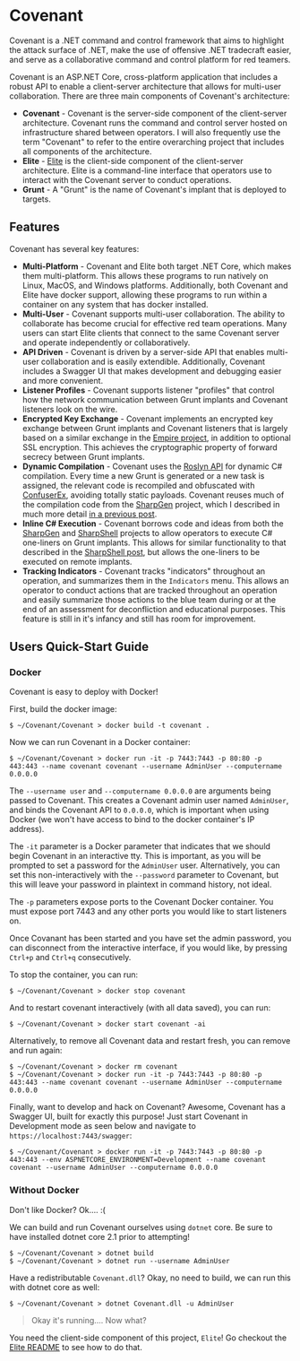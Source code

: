 # Covenant

Covenant is a .NET command and control framework that aims to highlight the attack surface of .NET, make the use of offensive .NET tradecraft easier, and serve as a collaborative command and control platform for red teamers.

Covenant is an ASP.NET Core, cross-platform application that includes a robust API to enable a client-server architecture that allows for multi-user collaboration. There are three main components of Covenant's architecture:

* **Covenant** - Covenant is the server-side component of the client-server architecture. Covenant runs the command and control server hosted on infrastructure shared between operators. I will also frequently use the term "Covenant" to refer to the entire overarching project that includes all components of the architecture.
* **Elite** - [Elite](https://github.com/cobbr/Elite) is the client-side component of the client-server architecture. Elite is a command-line interface that operators use to interact with the Covenant server to conduct operations.
* **Grunt** - A "Grunt" is the name of Covenant's implant that is deployed to targets.

## Features

Covenant has several key features:

* **Multi-Platform** - Covenant and Elite both target .NET Core, which makes them multi-platform. This allows these programs to run natively on Linux, MacOS, and Windows platforms. Additionally, both Covenant and Elite have docker support, allowing these programs to run within a container on any system that has docker installed.
* **Multi-User** - Covenant supports multi-user collaboration. The ability to collaborate has become crucial for effective red team operations. Many users can start Elite clients that connect to the same Covenant server and operate independently or collaboratively.
* **API Driven** - Covenant is driven by a server-side API that enables multi-user collaboration and is easily extendible. Additionally, Covenant includes a Swagger UI that makes development and debugging easier and more convenient.
* **Listener Profiles** - Covenant supports listener "profiles" that control how the network communication between Grunt implants and Covenant listeners look on the wire.
* **Encrypted Key Exchange** - Covenant implements an encrypted key exchange between Grunt implants and Covenant listeners that is largely based on a similar exchange in the [Empire project](https://github.com/EmpireProject/Empire), in addition to optional SSL encryption. This achieves the cryptographic property of forward secrecy between Grunt implants.
* **Dynamic Compilation** - Covenant uses the [Roslyn API](https://github.com/dotnet/roslyn) for dynamic C# compilation. Every time a new Grunt is generated or a new task is assigned, the relevant code is recompiled and obfuscated with [ConfuserEx](https://github.com/mkaring/ConfuserEx), avoiding totally static payloads. Covenant reuses much of the compilation code from the [SharpGen](https://github.com/cobbr/sharpgen) project, which I described in much more detail [in a previous post](https://cobbr.io/SharpGen.html).
* **Inline C# Execution** - Covenant borrows code and ideas from both the [SharpGen](https://github.com/cobbr/sharpgen) and [SharpShell](https://github.com/cobbr/sharpshell) projects to allow operators to execute C# one-liners on Grunt implants. This allows for similar functionality to that described in the [SharpShell post](https://cobbr.io/SharpShell.html), but allows the one-liners to be executed on remote implants.
* **Tracking Indicators** - Covenant tracks "indicators" throughout an operation, and summarizes them in the `Indicators` menu. This allows an operator to conduct actions that are tracked throughout an operation and easily summarize those actions to the blue team during or at the end of an assessment for deconfliction and educational purposes. This feature is still in it's infancy and still has room for improvement.

## Users Quick-Start Guide

### Docker

Covenant is easy to deploy with Docker!

First, build the docker image:
```
$ ~/Covenant/Covenant > docker build -t covenant .
```

Now we can run Covenant in a Docker container:
```
$ ~/Covenant/Covenant > docker run -it -p 7443:7443 -p 80:80 -p 443:443 --name covenant covenant --username AdminUser --computername 0.0.0.0
```
The `--username user` and `--computername 0.0.0.0` are arguments being passed to Covenant. This creates a Covenant admin user named `AdminUser`, and binds the Covenant API to `0.0.0.0`, which is important when using Docker (we won't have access to bind to the docker container's IP address).

The `-it` parameter is a Docker parameter that indicates that we should begin Covenant in an interactive tty. This is important, as you will be prompted to set a password for the `AdminUser` user. Alternatively, you can set this non-interactively with the `--password` parameter to Covenant, but this will leave your password in plaintext in command history, not ideal.

The `-p` parameters expose ports to the Covenant Docker container. You must expose port 7443 and any other ports you would like to start listeners on.

Once Covanant has been started and you have set the admin password, you can disconnect from the interactive interface, if you would like, by pressing `Ctrl+p` and `Ctrl+q` consecutively.


To stop the container, you can run:
```
$ ~/Covenant/Covenant > docker stop covenant
```
And to restart covenant interactively (with all data saved), you can run:
```
$ ~/Covenant/Covenant > docker start covenant -ai
```
Alternatively, to remove all Covenant data and restart fresh, you can remove and run again:
```
$ ~/Covenant/Covenant > docker rm covenant
$ ~/Covenant/Covenant > docker run -it -p 7443:7443 -p 80:80 -p 443:443 --name covenant covenant --username AdminUser --computername 0.0.0.0
```

Finally, want to develop and hack on Covenant? Awesome, Covenant has a Swagger UI, built for exactly this purpose! Just start Covenant in Development mode as seen below and navigate to `https://localhost:7443/swagger`:
```
$ ~/Covenant/Covenant > docker run -it -p 7443:7443 -p 80:80 -p 443:443 --env ASPNETCORE_ENVIRONMENT=Development --name covenant covenant --username AdminUser --computername 0.0.0.0
```

### Without Docker

Don't like Docker? Ok.... :(

We can build and run Covenant ourselves using `dotnet` core. Be sure to have installed dotnet core 2.1 prior to attempting!
```
$ ~/Covenant/Covenant > dotnet build
$ ~/Covenant/Covenant > dotnet run --username AdminUser
```

Have a redistributable `Covenant.dll`? Okay, no need to build, we can run this with dotnet core as well:
```
$ ~/Covenant/Covenant > dotnet Covenant.dll -u AdminUser
```

> Okay it's running.... Now what?

You need the client-side component of this project, `Elite`! Go checkout the [Elite README](https://github.com/cobbr/Elite/blob/master/README.md) to see how to do that.
